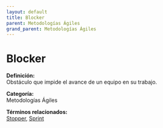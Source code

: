 ```yaml
---
layout: default
title: Blocker
parent: Metodologías Ágiles
grand_parent: Metodologías Ágiles
---
```


# Blocker

**Definición:**  
Obstáculo que impide el avance de un equipo en su trabajo.

**Categoría:**  
Metodologías Ágiles  

  


**Términos relacionados:**  
[Stopper](https://maleniski.github.io/diccionario-angl-tec-mx/docs/metodologías-ágiles/stopper.html), [Sprint](https://maleniski.github.io/diccionario-angl-tec-mx/docs/metodologías-ágiles/sprint.html)
